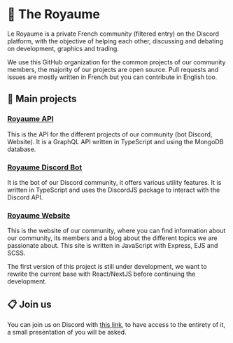 # 👑 The Royaume
Le Royaume is a private French community (filtered entry) on the Discord platform, with the objective of helping each other, discussing and debating on development, graphics and trading. 

We use this GitHub organization for the common projects of our community members, the majority of our projects are open source. Pull requests and issues are mostly written in French but you can contribute in English too.

## 🔩 Main projects
### [Royaume API](https://github.com/Virtual-Royaume/Royaume-API)
This is the API for the different projects of our community (bot Discord, Website). It is a GraphQL API written in TypeScript and using the MongoDB database.

### [Royaume Discord Bot](https://github.com/Virtual-Royaume/Royaume-Discord-Bot)
It is the bot of our Discord community, it offers various utility features. It is written in TypeScript and uses the DiscordJS package to interact with the Discord API.

### [Royaume Website](https://github.com/Virtual-Royaume/Royaume-Website)
This is the website of our community, where you can find information about our community, its members and a blog about the different topics we are passionate about. This site is written in JavaScript with Express, EJS and SCSS.

The first version of this project is still under development, we want to rewrite the current base with React/NextJS before continuing the development.

## 📋 Join us
You can join us on Discord with [this link](https://royaume.world/discord), to have access to the entirety of it, a small presentation of you will be asked.